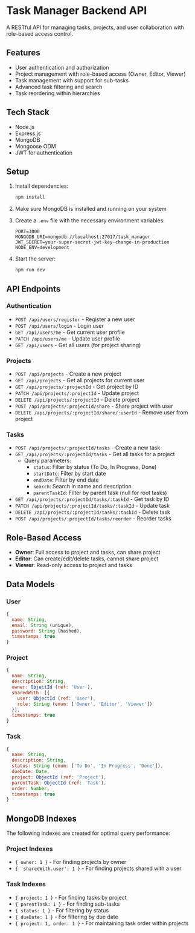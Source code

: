 # Task Manager Backend API

A RESTful API for managing tasks, projects, and user collaboration with role-based access control.

## Features

- User authentication and authorization
- Project management with role-based access (Owner, Editor, Viewer)
- Task management with support for sub-tasks
- Advanced task filtering and search
- Task reordering within hierarchies

## Tech Stack

- Node.js
- Express.js
- MongoDB
- Mongoose ODM
- JWT for authentication

## Setup

1. Install dependencies:
   ```bash
   npm install
   ```

2. Make sure MongoDB is installed and running on your system

3. Create a `.env` file with the necessary environment variables:
   ```
   PORT=3000
   MONGODB_URI=mongodb://localhost:27017/task_manager
   JWT_SECRET=your-super-secret-jwt-key-change-in-production
   NODE_ENV=development
   ```

4. Start the server:
   ```bash
   npm run dev
   ```

## API Endpoints

### Authentication

- `POST /api/users/register` - Register a new user
- `POST /api/users/login` - Login user
- `GET /api/users/me` - Get current user profile
- `PATCH /api/users/me` - Update user profile
- `GET /api/users` - Get all users (for project sharing)

### Projects

- `POST /api/projects` - Create a new project
- `GET /api/projects` - Get all projects for current user
- `GET /api/projects/:projectId` - Get project by ID
- `PATCH /api/projects/:projectId` - Update project
- `DELETE /api/projects/:projectId` - Delete project
- `POST /api/projects/:projectId/share` - Share project with user
- `DELETE /api/projects/:projectId/share/:userId` - Remove user from project

### Tasks

- `POST /api/projects/:projectId/tasks` - Create a new task
- `GET /api/projects/:projectId/tasks` - Get all tasks for a project
  - Query parameters:
    - `status`: Filter by status (To Do, In Progress, Done)
    - `startDate`: Filter by start date
    - `endDate`: Filter by end date
    - `search`: Search in name and description
    - `parentTaskId`: Filter by parent task (null for root tasks)
- `GET /api/projects/:projectId/tasks/:taskId` - Get task by ID
- `PATCH /api/projects/:projectId/tasks/:taskId` - Update task
- `DELETE /api/projects/:projectId/tasks/:taskId` - Delete task
- `POST /api/projects/:projectId/tasks/reorder` - Reorder tasks

## Role-Based Access

- **Owner**: Full access to project and tasks, can share project
- **Editor**: Can create/edit/delete tasks, cannot share project
- **Viewer**: Read-only access to project and tasks

## Data Models

### User
```javascript
{
  name: String,
  email: String (unique),
  password: String (hashed),
  timestamps: true
}
```

### Project
```javascript
{
  name: String,
  description: String,
  owner: ObjectId (ref: 'User'),
  sharedWith: [{
    user: ObjectId (ref: 'User'),
    role: String (enum: ['Owner', 'Editor', 'Viewer'])
  }],
  timestamps: true
}
```

### Task
```javascript
{
  name: String,
  description: String,
  status: String (enum: ['To Do', 'In Progress', 'Done']),
  dueDate: Date,
  project: ObjectId (ref: 'Project'),
  parentTask: ObjectId (ref: 'Task'),
  order: Number,
  timestamps: true
}
```

## MongoDB Indexes

The following indexes are created for optimal query performance:

### Project Indexes
- `{ owner: 1 }` - For finding projects by owner
- `{ 'sharedWith.user': 1 }` - For finding projects shared with a user

### Task Indexes
- `{ project: 1 }` - For finding tasks by project
- `{ parentTask: 1 }` - For finding sub-tasks
- `{ status: 1 }` - For filtering by status
- `{ dueDate: 1 }` - For filtering by due date
- `{ project: 1, order: 1 }` - For maintaining task order within projects 